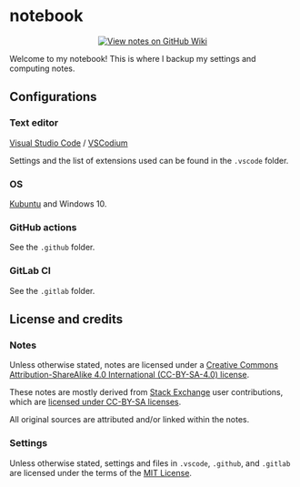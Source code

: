# notebook

<p align="center">
  <a href="https://github.com/nmstreethran/notebook/wiki">
    <img src="https://img.shields.io/badge/View%20on%20GitHub%20Wiki-white?style=for-the-badge&logo=github&logoColor=black" alt="View notes on GitHub Wiki">
  </a>
</p>

Welcome to my notebook! This is where I backup my settings and computing notes.

## Configurations

### Text editor

[Visual Studio Code](https://code.visualstudio.com/) / [VSCodium](https://vscodium.com/)

Settings and the list of extensions used can be found in the `.vscode` folder.

### OS

[Kubuntu](https://kubuntu.org/) and Windows 10.

### GitHub actions

See the `.github` folder.

### GitLab CI

See the `.gitlab` folder.

## License and credits

### Notes

Unless otherwise stated, notes are licensed under a [Creative Commons Attribution-ShareAlike 4.0 International (CC-BY-SA-4.0) license](https://creativecommons.org/licenses/by-sa/4.0/).

These notes are mostly derived from [Stack Exchange](https://stackexchange.com/) user contributions, which are [licensed under CC-BY-SA licenses](https://stackoverflow.com/help/licensing).

All original sources are attributed and/or linked within the notes.

### Settings

Unless otherwise stated, settings and files in `.vscode`, `.github`, and `.gitlab` are licensed under the terms of the [MIT License](https://opensource.org/licenses/MIT).
